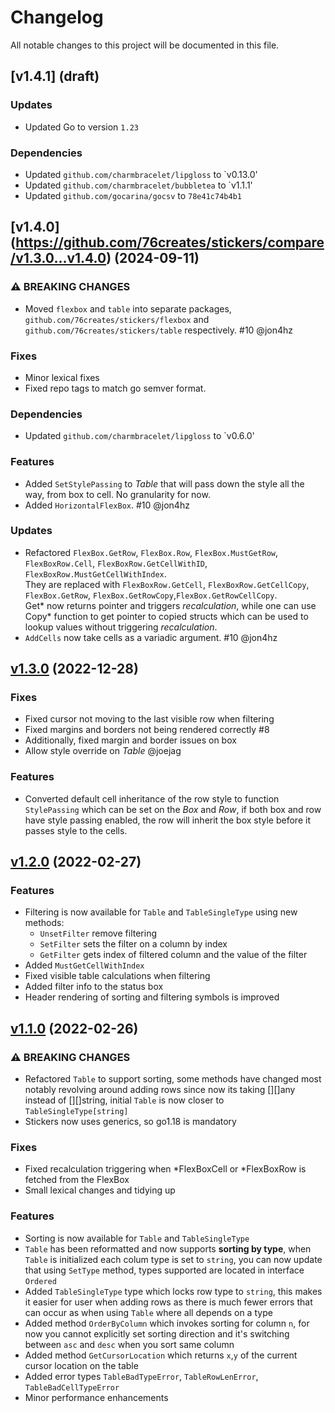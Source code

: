 # Changelog

All notable changes to this project will be documented in this file.
## [v1.4.1] (draft)
### Updates
- Updated Go to version `1.23`
### Dependencies
- Updated `github.com/charmbracelet/lipgloss` to `v0.13.0'
- Updated `github.com/charmbracelet/bubbletea` to `v1.1.1'
- Updated `github.com/gocarina/gocsv` to `78e41c74b4b1` 

## [v1.4.0] (https://github.com/76creates/stickers/compare/v1.3.0...v1.4.0) (2024-09-11)
### ⚠ BREAKING CHANGES
- Moved `flexbox` and `table` into separate packages, `github.com/76creates/stickers/flexbox` and `github.com/76creates/stickers/table` respectively. #10 @jon4hz
### Fixes
- Minor lexical fixes
- Fixed repo tags to match go semver format.
### Dependencies
- Updated `github.com/charmbracelet/lipgloss` to `v0.6.0'
### Features
- Added `SetStylePassing` to _Table_ that will pass down the style all the way, from box to cell. No granularity for now.
- Added `HorizontalFlexBox`. #10 @jon4hz
### Updates
- Refactored `FlexBox.GetRow`, `FlexBox.Row`, `FlexBox.MustGetRow`, `FlexBoxRow.Cell`, `FlexBoxRow.GetCellWithID`, `FlexBoxRow.MustGetCellWithIndex`.<br>They are replaced with `FlexBoxRow.GetCell`, `FlexBoxRow.GetCellCopy`, `FlexBox.GetRow`, `FlexBox.GetRowCopy`,`FlexBox.GetRowCellCopy`.<br>Get* now returns pointer and triggers _recalculation_, while one can use Copy* function to get pointer to copied structs which can be used to lookup values without triggering _recalculation_.
- `AddCells` now take cells as a variadic argument. #10 @jon4hz

## [v1.3.0](https://github.com/76creates/stickers/compare/v1.2.0...v1.3.0) (2022-12-28)
### Fixes
* Fixed cursor not moving to the last visible row when filtering
* Fixed margins and borders not being rendered correctly #8
* Additionally, fixed margin and border issues on box
* Allow style override on _Table_ @joejag
### Features
* Converted default cell inheritance of the row style to function `StylePassing` which can be set on the _Box_ and _Row_, if both box and row have style passing enabled, the row will inherit the box style before it passes style to the cells.

## [v1.2.0](https://github.com/76creates/stickers/compare/v1.1.0...v1.2.0) (2022-02-27)
### Features
* Filtering is now available for `Table` and `TableSingleType` using new methods:
    * `UnsetFilter` remove filtering
    * `SetFilter` sets the filter on a column by index
    * `GetFilter` gets index of filtered column and the value of the filter
* Added `MustGetCellWithIndex`
* Fixed visible table calculations when filtering
* Added filter info to the status box
* Header rendering of sorting and filtering symbols is improved

## [v1.1.0](https://github.com/76creates/stickers/compare/v1.0.0...v1.1.0) (2022-02-26)
### ⚠ BREAKING CHANGES
* Refactored `Table` to support sorting, some methods have changed most notably revolving around adding rows since now its taking [][]any instead of [][]string, initial `Table` is now closer to `TableSingleType[string]`
* Stickers now uses generics, so go1.18 is mandatory

### Fixes
* Fixed recalculation triggering when *FlexBoxCell or *FlexBoxRow is fetched from the FlexBox
* Small lexical changes and tidying up

### Features
* Sorting is now available for `Table` and `TableSingleType`
* `Table` has been reformatted and now supports **sorting by type**, when `Table` is initialized each colum type is set to `string`, you can now update that using `SetType` method, types supported are located in interface `Ordered`
* Added `TableSingleType` type which locks row type to `string`, this makes it easier for user when adding rows as there is much fewer errors that can occur as when using `Table` where all depends on a type
* Added method `OrderByColumn` which invokes sorting for column `n`, for now you cannot explicitly set sorting direction and it's switching between `asc` and `desc` when you sort same column 
* Added method `GetCursorLocation` which returns `x`,`y` of the current cursor location on the table
* Added error types `TableBadTypeError`, `TableRowLenError`, `TableBadCellTypeError`
* Minor performance enhancements